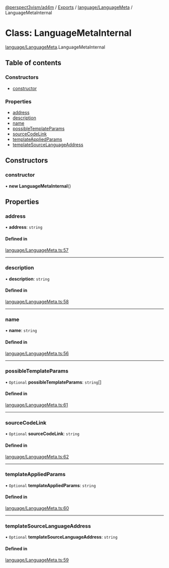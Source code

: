 [@perspect3vism/ad4m](../README.md) / [Exports](../modules.md) / [language/LanguageMeta](../modules/language_LanguageMeta.md) / LanguageMetaInternal

# Class: LanguageMetaInternal

[language/LanguageMeta](../modules/language_LanguageMeta.md).LanguageMetaInternal

## Table of contents

### Constructors

- [constructor](language_LanguageMeta.LanguageMetaInternal.md#constructor)

### Properties

- [address](language_LanguageMeta.LanguageMetaInternal.md#address)
- [description](language_LanguageMeta.LanguageMetaInternal.md#description)
- [name](language_LanguageMeta.LanguageMetaInternal.md#name)
- [possibleTemplateParams](language_LanguageMeta.LanguageMetaInternal.md#possibletemplateparams)
- [sourceCodeLink](language_LanguageMeta.LanguageMetaInternal.md#sourcecodelink)
- [templateAppliedParams](language_LanguageMeta.LanguageMetaInternal.md#templateappliedparams)
- [templateSourceLanguageAddress](language_LanguageMeta.LanguageMetaInternal.md#templatesourcelanguageaddress)

## Constructors

### constructor

• **new LanguageMetaInternal**()

## Properties

### address

• **address**: `string`

#### Defined in

[language/LanguageMeta.ts:57](https://github.com/perspect3vism/ad4m/blob/2628235/src/language/LanguageMeta.ts#L57)

___

### description

• **description**: `string`

#### Defined in

[language/LanguageMeta.ts:58](https://github.com/perspect3vism/ad4m/blob/2628235/src/language/LanguageMeta.ts#L58)

___

### name

• **name**: `string`

#### Defined in

[language/LanguageMeta.ts:56](https://github.com/perspect3vism/ad4m/blob/2628235/src/language/LanguageMeta.ts#L56)

___

### possibleTemplateParams

• `Optional` **possibleTemplateParams**: `string`[]

#### Defined in

[language/LanguageMeta.ts:61](https://github.com/perspect3vism/ad4m/blob/2628235/src/language/LanguageMeta.ts#L61)

___

### sourceCodeLink

• `Optional` **sourceCodeLink**: `string`

#### Defined in

[language/LanguageMeta.ts:62](https://github.com/perspect3vism/ad4m/blob/2628235/src/language/LanguageMeta.ts#L62)

___

### templateAppliedParams

• `Optional` **templateAppliedParams**: `string`

#### Defined in

[language/LanguageMeta.ts:60](https://github.com/perspect3vism/ad4m/blob/2628235/src/language/LanguageMeta.ts#L60)

___

### templateSourceLanguageAddress

• `Optional` **templateSourceLanguageAddress**: `string`

#### Defined in

[language/LanguageMeta.ts:59](https://github.com/perspect3vism/ad4m/blob/2628235/src/language/LanguageMeta.ts#L59)
